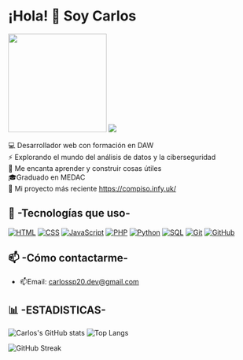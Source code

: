# ¡Hola! 👋 Soy Carlos
<img src="https://media.giphy.com/media/qgQUggAC3Pfv687qPC/giphy.gif" width="200"/>
<img src="https://readme-typing-svg.herokuapp.com?font=Fira+Code&size=22&pause=1000&color=F7DF1E&center=true&vCenter=true&width=435&lines=Hola%2C+soy+Carlos;Desarrollador+web+full+stack;Apasionado+por+la+tecnología" />

💻 Desarrollador web con formación en DAW  
⚡ Explorando el mundo del análisis de datos y la ciberseguridad  
🚀 Me encanta aprender y construir cosas útiles
<br>
🎓Graduado en MEDAC
<br>
🌱 Mi proyecto más reciente https://compiso.infy.uk/

## 🔧 -Tecnologías que uso-

[![HTML](https://img.shields.io/badge/HTML-E34F26?style=for-the-badge&logo=html5&logoColor=white)](#)
[![CSS](https://img.shields.io/badge/CSS-1572B6?style=for-the-badge&logo=css3&logoColor=white)](#)
[![JavaScript](https://img.shields.io/badge/JavaScript-F7DF1E?style=for-the-badge&logo=javascript&logoColor=black)](#)
[![PHP](https://img.shields.io/badge/PHP-777BB4?style=for-the-badge&logo=php&logoColor=white)](#)
[![Python](https://img.shields.io/badge/Python-3776AB?style=for-the-badge&logo=python&logoColor=white)](#)
[![SQL](https://img.shields.io/badge/SQL-4479A1?style=for-the-badge&logo=postgresql&logoColor=white)](#)
[![Git](https://img.shields.io/badge/Git-F05032?style=for-the-badge&logo=git&logoColor=white)](#)
[![GitHub](https://img.shields.io/badge/GitHub-181717?style=for-the-badge&logo=github&logoColor=white)](#)

## 📫 -Cómo contactarme-
- 📫Email: carlossp20.dev@gmail.com

## 📊 -ESTADISTICAS-

![Carlos's GitHub stats](https://github-readme-stats.vercel.app/api?username=csp20&show_icons=true&theme=radical) ![Top Langs](https://github-readme-stats.vercel.app/api/top-langs/?username=csp20&layout=compact&theme=radical)

![GitHub Streak](https://streak-stats.demolab.com?user=TU_USUARIO&theme=radical)

